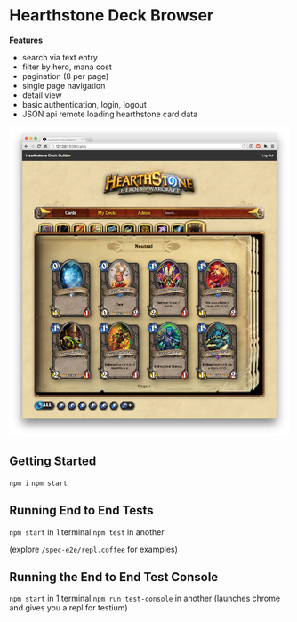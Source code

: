 # Hearthstone Deck Browser

**Features**
- search via text entry
- filter by hero, mana cost
- pagination (8 per page)
- single page navigation
- detail view
- basic authentication, login, logout
- JSON api remote loading hearthstone card data

![App Screenshot](https://raw.githubusercontent.com/davemo/hearthstone-deck-browser/master/app-screenshot.png)

## Getting Started

`npm i`
`npm start`

## Running End to End Tests

`npm start` in 1 terminal
`npm test` in another

(explore `/spec-e2e/repl.coffee` for examples)

## Running the End to End Test Console

`npm start` in 1 terminal
`npm run test-console` in another (launches chrome and gives you a repl for testium)
